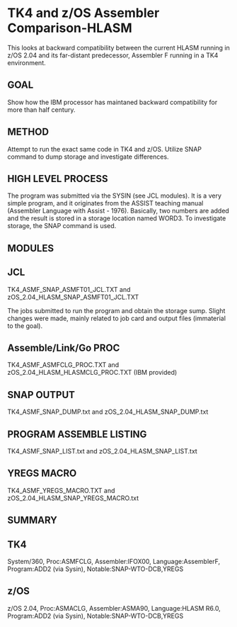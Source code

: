 # TK4 and z/OS Assembler Comparison-HLASM
This looks at backward compatibility between the current HLASM running in z/OS 2.04 and its far-distant predecessor, Assembler F running in a TK4 environment.

GOAL
----

Show how the IBM processor has maintaned backward compatibility for more than half century.

METHOD
------

Attempt to run the exact same code in TK4 and z/OS. Utilize SNAP command to dump storage and investigate differences.

HIGH LEVEL PROCESS
------------------

The program was submitted via the SYSIN (see JCL modules). It is a very simple program, and it originates from the ASSIST teaching manual (Assembler Language with Assist - 1976). Basically, two numbers are added and the result is stored in a storage location named WORD3. To investigate storage, the SNAP command is used. 

MODULES
-------

JCL 
---
TK4_ASMF_SNAP_ASMFT01_JCL.TXT and zOS_2.04_HLASM_SNAP_ASMFT01_JCL.TXT

The jobs submitted to run the program and obtain the storage sump. Slight changes were made, mainly related to job card and output files (immaterial to the goal).

Assemble/Link/Go PROC 
--------------------
TK4_ASMF_ASMFCLG_PROC.TXT and zOS_2.04_HLASM_HLASMCLG_PROC.TXT (IBM provided)

SNAP OUTPUT 
-----------
TK4_ASMF_SNAP_DUMP.txt and zOS_2.04_HLASM_SNAP_DUMP.txt

PROGRAM ASSEMBLE LISTING  
------------------------
TK4_ASMF_SNAP_LIST.txt and zOS_2.04_HLASM_SNAP_LIST.txt

YREGS MACRO
-----------
TK4_ASMF_YREGS_MACRO.TXT and zOS_2.04_HLASM_SNAP_YREGS_MACRO.txt


SUMMARY
-------         
TK4 
---
System/360, Proc:ASMFCLG, Assembler:IFOX00, Language:AssemblerF, Program:ADD2 (via Sysin), Notable:SNAP-WTO-DCB,YREGS 

z/OS 
----
z/OS 2.04, Proc:ASMACLG, Assembler:ASMA90, Language:HLASM R6.0, Program:ADD2 (via Sysin), Notable:SNAP-WTO-DCB,YREGS
